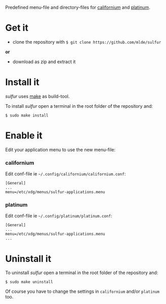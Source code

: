 Predefined menu-file and directory-files for [californium](https://github.com/mlde/californium) and [platinum](https://github.com/mlde/platinum).


# Get it

- clone the repository with `$ git clone https://github.com/mlde/sulfur` 

**or** 

- download as zip and extract it


# Install it

*sulfur* uses [make](https://www.gnu.org/software/make/) as build-tool. 

To install *sulfur* open a terminal in the root folder of the repository and:

	$ sudo make install


# Enable it

Edit your application menu to use the new menu-file:

### californium

Edit conf-file ie `~/.config/californium/californium.conf`:

```
[General]
...
menu=/etc/xdg/menus/sulfur-applications.menu
```

### platinum

Edit conf-file ie `~/.config/platinum/platinum.conf`:

```
[General]
...
menu=/etc/xdg/menus/sulfur-applications.menu
...
```

# Uninstall it

To uninstall *sulfur* open a terminal in the root folder of the repository and:

	$ sudo make uninstall

Of course you have to change the settings in `californium` and/or `platinum` too. 